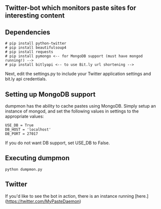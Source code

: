 ## Twitter-bot which monitors paste sites for interesting content

## Dependencies
    # pip install python-twitter
	# pip install beautifulsoup4
	# pip install requests
	# pip install pymongo <-- for MongoDB support (must have mongod running!) -->
	# pip install bitlyapi <-- to use Bit.ly url shortening -->

Next, edit the settings.py to include your Twitter application settings and bit.ly api credentials.

## Setting up MongoDB support
dumpmon has the ability to cache pastes using MongoDB. Simply setup an instance of mongod,
and set the following values in settings to the appropriate values:

	USE_DB = True
	DB_HOST = 'localhost'
	DB_PORT = 27017

If you do not want DB support, set USE_DB to False.

## Executing dumpmon

	python dumpmon.py
	
## Twitter
If you'd like to see the bot in action, there is an instance running [here.] (https://twitter.com/MyPasteDaemon)
